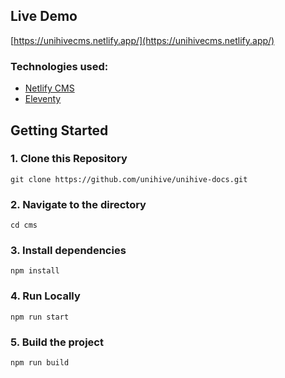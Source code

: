 ## Live Demo

[https://unihivecms.netlify.app/](https://unihivecms.netlify.app/)

### Technologies used:

- [Netlify CMS](https://www.netlifycms.org/)
- [Eleventy](https://www.11ty.dev/)

## Getting Started

### 1\. Clone this Repository

```
git clone https://github.com/unihive/unihive-docs.git
```

### 2\. Navigate to the directory

```
cd cms
```

### 3\. Install dependencies

```
npm install
```

### 4\. Run Locally

```
npm run start
```

### 5\. Build the project

```
npm run build
```
